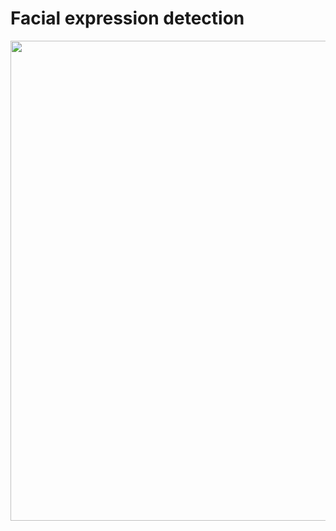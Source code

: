 # Facial expression detection
<p align="center"><img src="./facial_expression.gif" width ="768"></p>
